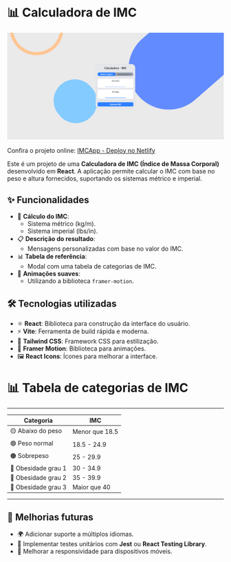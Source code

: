 # 📊 Calculadora de IMC

![IMCApp Screenshot](https://raw.githubusercontent.com/Marcos-Valee/IMC-Metric-and-Imperial/main/src/images/capturaDeTela.png)

Confira o projeto online: [IMCApp - Deploy no Netlify](https://imc-metric-and-imperial.netlify.app/)

Este é um projeto de uma **Calculadora de IMC (Índice de Massa Corporal)** desenvolvido em **React**. A aplicação permite calcular o IMC com base no peso e altura fornecidos, suportando os sistemas métrico e imperial.

## ✨ Funcionalidades

- 🧮 **Cálculo do IMC**:
  - Sistema métrico (kg/m).
  - Sistema imperial (lbs/in).
- 📋 **Descrição do resultado**:
  - Mensagens personalizadas com base no valor do IMC.
- 📊 **Tabela de referência**:
  - Modal com uma tabela de categorias de IMC.
- 🎨 **Animações suaves**:
  - Utilizando a biblioteca `framer-motion`.

## 🛠️ Tecnologias utilizadas

- ⚛️ **React**: Biblioteca para construção da interface do usuário.
- ⚡ **Vite**: Ferramenta de build rápida e moderna.
- 🎨 **Tailwind CSS**: Framework CSS para estilização.
- 🕺 **Framer Motion**: Biblioteca para animações.
- 🖼️ **React Icons**: Ícones para melhorar a interface.

# 📊 Tabela de categorias de IMC

---------------------------------------------
| Categoria              | IMC              |
|------------------------|------------------|
| 🟡 Abaixo do peso      | Menor que 18.5  |
| 🟢 Peso normal         | 18.5 - 24.9     |
| 🟠 Sobrepeso           | 25 - 29.9       |
| 🔴 Obesidade grau 1    | 30 - 34.9       |
| 🔴 Obesidade grau 2    | 35 - 39.9       |
| 🔴 Obesidade grau 3    | Maior que 40    |
--------------------------------------------

## 🌟 Melhorias futuras

- 🌍 Adicionar suporte a múltiplos idiomas.
- 🧪 Implementar testes unitários com **Jest** ou **React Testing Library**.
- 📱 Melhorar a responsividade para dispositivos móveis.